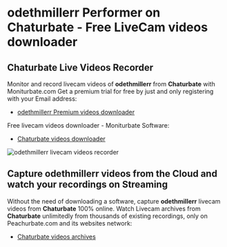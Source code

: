 # odethmillerr Performer on Chaturbate - Free LiveCam videos downloader

## Chaturbate Live Videos Recorder

Monitor and record livecam videos of **odethmillerr** from **Chaturbate** with Moniturbate.com
Get a premium trial for free by just and only registering with your Email address:
* [odethmillerr Premium videos downloader](https://moniturbate.com/request-demo-licence-key.html)

Free livecam videos downloader - Moniturbate Software:
* [Chaturbate videos downloader](https://moniturbate.com/moniturbate-download-software.html)

![odethmillerr livecam videos recorder](https://peachurnet.com/templates/moniturbate-software.png)


## Capture odethmillerr videos from the Cloud and watch your recordings on Streaming

Without the need of downloading a software, capture **odethmillerr** livecam videos from **Chaturbate** 100% online.
Watch Livecam archives from **Chaturbate** unlimitedly from thousands of existing recordings, only on Peachurbate.com and its websites network:
* [Chaturbate videos archives](https://peachurnet.com/)
